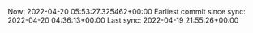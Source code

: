 Now: 2022-04-20 05:53:27.325462+00:00 Earliest commit since sync: 2022-04-20 04:36:13+00:00 Last sync: 2022-04-19 21:55:26+00:00
